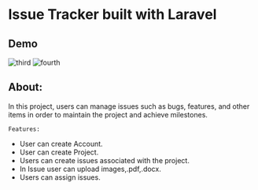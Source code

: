 # **Issue Tracker built with Laravel**
## Demo
![third](https://github.com/abdullahsajid/issueTracker/assets/77003390/abeb6d05-9830-49a5-9fdf-0a28c04a8b3e)
![fourth](https://github.com/abdullahsajid/issueTracker/assets/77003390/640ce3d3-34da-4421-a474-ce02b7bc7472)

## About:

In this project, users can manage issues such as bugs, features, and other items in order to maintain the project and achieve milestones.

`Features:`
- User can create Account.
- User can create Project.
- Users can create issues associated with the project.
- In Issue user can upload images,.pdf,.docx.
- Users can assign issues.


